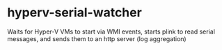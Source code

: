 # hyperv-serial-watcher
Waits for Hyper-V VMs to start via WMI events, starts plink to read serial messages, and sends them to an http server (log aggregation)
